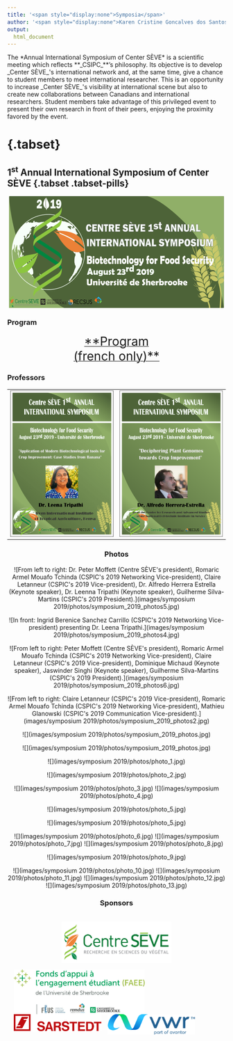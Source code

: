 ```yaml
---
title: '<span style="display:none">Symposia</span>'
author: '<span style="display:none">Karen Cristine Goncalves dos Santos</span>'
output:
  html_document
---
```



<style>
.main-container { width: 1200px}
</style>
<head>
<link rel="apple-touch-icon" sizes="180x180" href="/apple-touch-icon.png">
<link rel="icon" type="image/png" sizes="32x32" href="/favicon-32x32.png">
<link rel="icon" type="image/png" sizes="16x16" href="/favicon-16x16.png">
<link rel="manifest" href="/site.webmanifest">
<link rel="mask-icon" href="/safari-pinned-tab.svg" color="#5bbad5">
<meta name="msapplication-TileColor" content="#da532c">
<meta name="theme-color" content="#ffffff">
<meta charset="utf-8">
<meta name="viewport" content="width=device-width, initial-scale=1">

<link rel="stylesheet" href="./symposium_style.css">

</head>


<div class="row">


  <p style="display:block">The *Annual International Symposium of Center SÈVE* is a scientific meeting which reflects **_CSIPC_**’s philosophy. Its objective is to develop _Center SÈVE_'s international network and, at the same time, give a chance to student members to meet international researcher. This is an opportunity to increase _Center SÈVE_'s visibility at international scene but also to create new  collaborations between Canadians and international researchers. Student members take advantage of this privileged event to present their own research in front of their peers, enjoying the proximity favored by the event.</p>
  
</div>


# {.tabset}

##  **1<sup>st</sup> Annual International Symposium of Center SÈVE** {.tabset .tabset-pills}

<div class="row" align="center">

  <img src="images/symposium 2019/banners/symposium_2019_banner_en.jpg" style=" display: block;  margin-left: auto;  margin-right: auto;">
</div>


###  Program 

<div class="row">
<center><a href="../fr/symposia.html#Program"><span style="font-size:2em">**Program<br>(french only)**</span></a>
</div>

### Professors

<div class="row">
<center><table style=" display: block;  margin-left: auto;  margin-right: auto;">
<tr>
<td>
  <img src="images/symposium 2019/banners/symposium_2019_leena_en.png" style="width: 40em;border-bottom:5px">
</td>
<td>
  <img src="images/symposium 2019/banners/symposium_2019_herrerra_en.jpg" style="width: 40em;">
</td>
</tr>
<table>
</center>
</div>

### Photos

<div class="col-md-6">
![From left to right: Dr. Peter Moffett (Centre SÈVE's president), Romaric Armel Mouafo Tchinda (CSPIC's 2019 Networking Vice-president), Claire Letanneur (CSPIC's 2019 Vice-president), Dr. Alfredo Herrera Estrella (Keynote speaker), Dr. Leenna Tripathi (Keynote speaker), Guilherme Silva-Martins (CSPIC's 2019 President).](images/symposium 2019/photos/symposium_2019_photos5.jpg)

![In front: Ingrid Berenice Sanchez Carrillo (CSPIC's 2019 Networking Vice-president) presenting Dr. Leena Tripathi.](images/symposium 2019/photos/symposium_2019_photos4.jpg)

</div>

<div class="col-md-6">

![From left to right: Peter Moffett (Centre SÈVE's president), Romaric Armel Mouafo Tchinda (CSPIC's 2019 Networking Vice-president), Claire Letanneur (CSPIC's 2019 Vice-president), Dominique Michaud (Keynote speaker), Jaswinder Singhi (Keynote speaker), Guilherme Silva-Martins (CSPIC's 2019 President).](images/symposium 2019/photos/symposium_2019_photos6.jpg)


![From left to right: Claire Letanneur (CSPIC's 2019 Vice-president), Romaric Armel Mouafo Tchinda (CSPIC's 2019 Networking Vice-president), Mathieu Glanowski (CSPIC's 2019 Communication Vice-president).](images/symposium 2019/photos/symposium_2019_photos2.jpg)

</div>
<div class="col-md-4">

![](images/symposium 2019/photos/symposium_2019_photos.jpg)

![](images/symposium 2019/photos/symposium_2019_photos.jpg)

![](images/symposium 2019/photos/photo_1.jpg)

![](images/symposium 2019/photos/photo_2.jpg)

![](images/symposium 2019/photos/photo_3.jpg)
![](images/symposium 2019/photos/photo_4.jpg)
</div>
<div class="col-md-4">

![](images/symposium 2019/photos/photo_5.jpg)

![](images/symposium 2019/photos/photo_5.jpg)

![](images/symposium 2019/photos/photo_6.jpg)
![](images/symposium 2019/photos/photo_7.jpg)
![](images/symposium 2019/photos/photo_8.jpg)

</div>
<div class="col-md-4">
![](images/symposium 2019/photos/photo_9.jpg)

![](images/symposium 2019/photos/photo_10.jpg)
![](images/symposium 2019/photos/photo_11.jpg)
![](images/symposium 2019/photos/photo_12.jpg)
![](images/symposium 2019/photos/photo_13.jpg)
</div>


### Sponsors

<center>
<img style="display:block; padding:15px; width: 50%" src="images/logos/centre_seve.png" onclick="myFunction('http://centreseve.recherche.usherbrooke.ca/en')">
</center>

<img style="display:inline; float:left; padding-left:15px; width: 60%" src="images/symposium 2019/sponsors/image.png" onclick="myFunction('https://www.usherbrooke.ca/etudiants/vie-etudiante/financement-pour-les-activites-etudiantes/fonds-dappui-a-lengagement-etudiant/')">

<img style="display:inline;  float:left; padding-left:15px; padding-bottom: 20px; width: 40%" src="images/symposium 2019/sponsors/sarsted.png" onclick="myFunction('https://www.sarstedt.com/en/accueil/')">

<img style="display:inline;  float:left; padding-left:15px; width: 40%" src="images/symposium 2019/sponsors/vwr_2.png" onclick="myFunction('https://ca.vwr.com/store/')">


<script>
function myFunction(x) {
  location.replace(x)
}
</script>